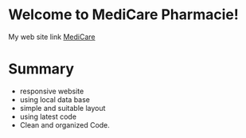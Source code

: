 ﻿# Welcome to MediCare  Pharmacie!
My web site link [MediCare](https://medicare-pharma.netlify.app/)
# Summary

 - responsive website
 - using local data base
 - simple and suitable layout
 - using latest code
 - Clean and organized Code.
 

